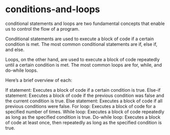 # conditions-and-loops
 conditional statements and loops are two fundamental concepts that enable us to control the flow of a program.

Conditional statements are used to execute a block of code if a certain condition is met. The most common conditional statements are if, else if, and else.

Loops, on the other hand, are used to execute a block of code repeatedly until a certain condition is met. The most common loops are for, while, and do-while loops.

Here’s a brief overview of each:

If statement: Executes a block of code if a certain condition is true.
Else-if statement: Executes a block of code if the previous condition was false and the current condition is true.
Else statement: Executes a block of code if all previous conditions were false.
For loop: Executes a block of code for a specified number of times.
While loop: Executes a block of code repeatedly as long as the specified condition is true.
Do-while loop: Executes a block of code at least once, then repeatedly as long as the specified condition is true.
